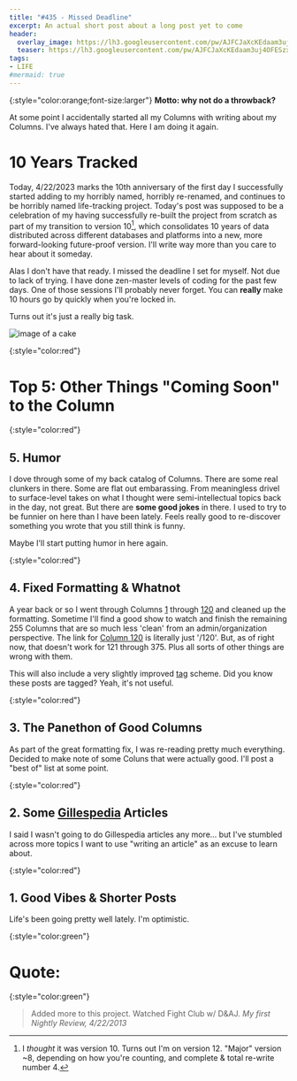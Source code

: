 ```yaml
---
title: "#435 - Missed Deadline"
excerpt: An actual short post about a long post yet to come
header:
  overlay_image: https://lh3.googleusercontent.com/pw/AJFCJaXcKEdaam3uj4OFESzxR_zTm2oCkd0R5IJE4MLc-Uw2X97iQoamCYQqlr0lB4DOgZQ2Jtr362M0IW-8xhx5aMlJRcSVAxiTCcQUdy-OyAWBwtv4YarZz5EoZqW3CSIYG-tET9I_oekL1ng7U4IA7kQA9A=w600
  teaser: https://lh3.googleusercontent.com/pw/AJFCJaXcKEdaam3uj4OFESzxR_zTm2oCkd0R5IJE4MLc-Uw2X97iQoamCYQqlr0lB4DOgZQ2Jtr362M0IW-8xhx5aMlJRcSVAxiTCcQUdy-OyAWBwtv4YarZz5EoZqW3CSIYG-tET9I_oekL1ng7U4IA7kQA9A=w200
tags: 
- LIFE
#mermaid: true
---
```


{:style="color:orange;font-size:larger"}
**Motto: why not do a throwback?**

At some point I accidentally started all my Columns with writing about my Columns. I've always hated that. Here I am doing it again.

# 10 Years Tracked

Today, 4/22/2023 marks the 10th anniversary of the first day I successfully started adding to my horribly named, horribly re-renamed, and continues to be horribly named life-tracking project. Today's post was supposed to be a celebration of my having successfully re-built the project from scratch as part of my transition to version 10[^1], which consolidates 10 years of data distributed across different databases and platforms into a new, more forward-looking future-proof version. I'll write way more than you care to hear about it someday.

Alas I don't have that ready. I missed the deadline I set for myself. Not due to lack of trying. I have done zen-master levels of coding for the past few days. One of those sessions I'll probably never forget. You can **really** make 10 hours go by quickly when you're locked in.

Turns out it's just a really big task. 

![image of a cake](https://lh3.googleusercontent.com/pw/AJFCJaXcKEdaam3uj4OFESzxR_zTm2oCkd0R5IJE4MLc-Uw2X97iQoamCYQqlr0lB4DOgZQ2Jtr362M0IW-8xhx5aMlJRcSVAxiTCcQUdy-OyAWBwtv4YarZz5EoZqW3CSIYG-tET9I_oekL1ng7U4IA7kQA9A=w600)

{:style="color:red"}

# Top 5: Other Things "Coming Soon" to the Column

{:style="color:red"}

## 5. Humor

I dove through some of my back catalog of Columns. There are some real clunkers in there. Some are flat out embarassing. From meaningless drivel to surface-level takes on what I thought were semi-intellectual topics back in the day, not great. But there are **some good jokes** in there. I used to try to be funnier on here than I have been lately. Feels really good to re-discover something you wrote that you still think is funny. 

Maybe I'll start putting humor in here again.

{:style="color:red"}

## 4. Fixed Formatting & Whatnot

A year back or so I went through Columns [1](/1) through [120](/120) and cleaned up the formatting. Sometime I'll find a good show to watch and finish the remaining 255 Columns that are so much less 'clean' from an admin/organization perspective. The link for [Column 120](/120) is literally just '/120'. But, as of right now, that doesn't work for 121 through 375. Plus all sorts of other things are wrong with them. 

This will also include a very slightly improved [tag](/tags/) scheme. Did you know these posts are tagged? Yeah, it's not useful.

{:style="color:red"}

## 3. The Panethon of Good Columns

As part of the great formatting fix, I was re-reading pretty much everything. Decided to make note of some Coluns that were actually good. I'll post a "best of" list at some point. 

{:style="color:red"}

## 2. Some [Gillespedia](/gillespedia) Articles

I said I wasn't going to do Gillespedia articles any more... but I've stumbled across more topics I want to use "writing an article" as an excuse to learn about.

{:style="color:red"}

## 1. Good Vibes & Shorter Posts

Life's been going pretty well lately. I'm optimistic.

{:style="color:green"}

# **Quote:**

{:style="color:green"}

> Added more to this project. Watched Fight Club w/ D&AJ.
<cite>My first Nightly Review, 4/22/2013</cite>

[^1]: I *thought* it was version 10. Turns out I'm on version 12. "Major" version ~8, depending on how you're counting, and complete & total re-write number 4.